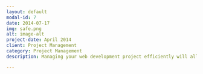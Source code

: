 ```yaml
---
layout: default
modal-id: 7
date: 2014-07-17
img: safe.png
alt: image-alt
project-date: April 2014
client: Project Management
category: Project Management
description: Managing your web development project efficiently will allow you to make sure your application grows in an orderly manner, and will permit you to avoid the pitfalls of large application development projects.

---
```

